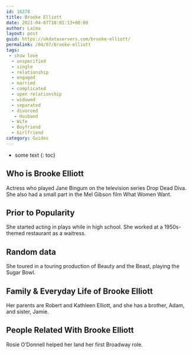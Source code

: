 ```yaml
---
id: 16278
title: Brooke Elliott
date: 2021-04-07T18:01:13+00:00
author: Laima
layout: post
guid: https://ukdataservers.com/brooke-elliott/
permalink: /04/07/brooke-elliott
tags:
 - show love
  - unspecified
  - single
  - relationship
  - engaged
  - married
  - complicated
  - open relationship
  - widowed
  - separated
  - divorced
   - Husband
  - Wife
  - Boyfriend
  - Girlfriend
category: Guides
---
```


* some text
{: toc}


## Who is Brooke Elliott
                  
                  
                  
Actress who played Jane Bingum on the television series Drop Dead Diva. She also had a small part in the Mel Gibson film What Women Want.
                  
              
            
              
            
                
                
                
## Prior to Popularity
                  
                  
                  
She started acting in plays while in high school. She worked at a 1950s-themed restaurant as a waitress. 
                  
              
            
              
            
                
                
                
## Random data
                  
                  
                  
She toured in a touring production of Beauty and the Beast, playing the Sugar Bowl.
                  
              
            
              
            
                
                
                
## Family & Everyday Life of Brooke Elliott
                  
                  
                  
Her parents are Robert and Kathleen Elliott, and she has a brother, Adam, and sister, Jamie.
                  
              
            
              
            
                
                
                
## People Related With Brooke Elliott
                  
                  
                  
Rosie O&#8217;Donnell helped her land her first Broadway role.
                  
              
            
              
            
                
              
            
              
              
            
            
              
            
          
          
          
